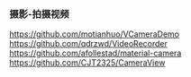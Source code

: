 ### 摄影-拍摄视频

https://github.com/motianhuo/VCameraDemo  
https://github.com/qdrzwd/VideoRecorder  
https://github.com/afollestad/material-camera  
https://github.com/CJT2325/CameraView  
